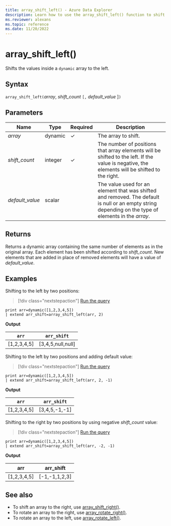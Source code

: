 ```yaml
---
title: array_shift_left() - Azure Data Explorer
description: Learn how to use the array_shift_left() function to shift the values inside a dynamic array to the left.
ms.reviewer: alexans
ms.topic: reference
ms.date: 11/20/2022
---
```

# array_shift_left()

Shifts the values inside a `dynamic` array to the left.

## Syntax

`array_shift_left(`*array*, *shift_count* `[,` *default_value* ]`)`

## Parameters

| Name | Type | Required | Description |
|--|--|--|--|
|*array* | dynamic |&check; | The array to shift.|
|*shift_count* | integer | &check; | The number of positions that array elements will be shifted to the left. If the value is negative, the elements will be shifted to the right. |
|*default_value* | scalar | | The value used for an element that was shifted and removed. The default is null or an empty string depending on the type of elements in the *array*.|

## Returns

Returns a dynamic array containing the same number of elements as in the original array. Each element has been shifted according to *shift_count*. New elements that are added in place of removed elements will have a value of *default_value*.

## Examples

Shifting to the left by two positions:

> [!div class="nextstepaction"]
> <a href="https://dataexplorer.azure.com/clusters/help/databases/Samples?query=H4sIAAAAAAAAAysoyswrUUgsKrJNqcxLzM1M1og21DHSMdYx0TGN1eTlqlFIrShJzUsBKYkvzshMK7EFshIrIez4nNS0Eg2ggI6CkSYADEKYSUsAAAA=" target="_blank">Run the query</a>

```kusto
print arr=dynamic([1,2,3,4,5])
| extend arr_shift=array_shift_left(arr, 2)
```

**Output**

|`arr`|`arr_shift`|
|---|---|
|[1,2,3,4,5]|[3,4,5,null,null]|

Shifting to the left by two positions and adding default value:

> [!div class="nextstepaction"]
> <a href="https://dataexplorer.azure.com/clusters/help/databases/Samples?query=H4sIAAAAAAAAAysoyswrUUgsKrJNqcxLzM1M1og21DHSMdYx0TGN1eTlqlFIrShJzUsBKYkvzshMK7EFshIrIez4nNS0Eg2ggI6CkY6CrqEmAA+qvHJPAAAA" target="_blank">Run the query</a>

```kusto
print arr=dynamic([1,2,3,4,5])
| extend arr_shift=array_shift_left(arr, 2, -1)
```

**Output**

|`arr`|`arr_shift`|
|---|---|
|[1,2,3,4,5]|[3,4,5,-1,-1]|

Shifting to the right by two positions by using negative *shift_count* value:

> [!div class="nextstepaction"]
> <a href="https://dataexplorer.azure.com/clusters/help/databases/Samples?query=H4sIAAAAAAAAAysoyswrUUgsKrJNqcxLzM1M1og21DHSMdYx0TGN1eTlqlFIrShJzUsBKYkvzshMK7EFshIrIez4nNS0Eg2ggI6CrhEQG2oCAIeuighQAAAA" target="_blank">Run the query</a>

```kusto
print arr=dynamic([1,2,3,4,5])
| extend arr_shift=array_shift_left(arr, -2, -1)
```

**Output**

|arr|arr_shift|
|---|---|
|[1,2,3,4,5]|[-1,-1,1,2,3]|

## See also

* To shift an array to the right, use [array_shift_right()](array_shift_rightfunction.md).
* To rotate an array to the right, use [array_rotate_right()](array_rotate_rightfunction.md).
* To rotate an array to the left, use [array_rotate_left()](array_rotate_leftfunction.md).
